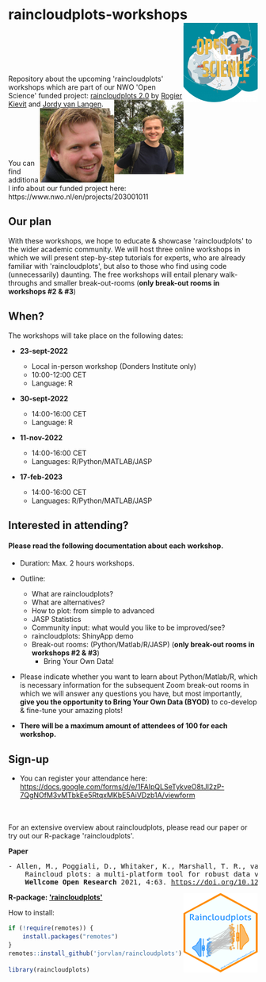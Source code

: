 # raincloudplots-workshops <img src="https://github.com/jorvlan/raincloudplots-workshops/blob/main/other/nwo_openscience.jpg" width="150" height="160" align="right"/>
<br>
<br>
<br>
<br>
<br>
Repository about the upcoming 'raincloudplots' workshops which are part of our NWO 'Open Science' funded project: <a href="https://www.nwo.nl/en/projects/203001011">raincloudplots 2.0</a> by 
<a href="https://twitter.com/rogierK">Rogier Kievit</a> and <a href="https://twitter.com/jordyvanlangen">Jordy van Langen</a>.
<img src="https://github.com/jorvlan/raincloudplots-workshops/blob/main/other/jordy_australia.jpg" width="140" height="150" align="right"/>
<img src="https://github.com/jorvlan/raincloudplots-workshops/blob/main/other/photo_rogier.jpeg" width="150" height="150" align="right"/>
<br>
<br>
<br>
<br>
<br>
<br>
<br>
You can find additional info about our funded project here: https://www.nwo.nl/en/projects/203001011


## Our plan
With these workshops, we hope to educate & showcase 'raincloudplots' to the wider academic community.
We will host three online workshops in which we will present step-by-step tutorials for experts, who are already familiar with 'raincloudplots', but also to those who find using code (unnecessarily) daunting. The free workshops will entail plenary walk-throughs and smaller break-out-rooms (<b>only break-out rooms in workshops #2 & #3</b>)

## When?
The workshops will take place on the following dates:
<br>
- <b> 23-sept-2022</b>
	- Local in-person workshop (Donders Institute only)
	- 10:00-12:00 CET
	- Language: R
- <b>30-sept-2022</b>
	- 14:00-16:00 CET 
	- Language: R
	<!--- Join Zoom Meeting: https://radbouduniversity.zoom.us/j/85218377686?pwd=dVliTXdYeGJXVm13NTMzNnBLUzM0QT09 
		- Meeting ID: 852 1837 7686
		- Passcode: 623474-->
	
- <b>11-nov-2022</b>
	- 14:00-16:00 CET  
	- Languages: R/Python/MATLAB/JASP
	<!--- Join Zoom Meeting: https://radbouduniversity.zoom.us/j/83224152680?pwd=Vzc1ZWZYSEdrVkdGY0lIWVprczAyUT09
		- Meeting ID: 832 2415 2680
		- Passcode: 111980-->

- <b>17-feb-2023</b> 
	- 14:00-16:00 CET
	- Languages: R/Python/MATLAB/JASP
	<!--- Join Zoom Meeting: https://radbouduniversity.zoom.us/j/86837309207?pwd=TlphanBUUHBEb1g0bjhUTXJQWC9adz09
		- Meeting ID: 868 3730 9207
		- Passcode: 723668-->

## Interested in attending? 
#### Please read the following documentation about each workshop.

- Duration: Max. 2 hours workshops.

- Outline: 
	- What are raincloudplots?
	- What are alternatives?
	- How to plot: from simple to advanced
	- JASP Statistics
	- Community input: what would you like to be improved/see?
	- raincloudplots: ShinyApp demo
	- Break-out rooms: (Python/Matlab/R/JASP) (<b>only break-out rooms in workshops #2 & #3</b>)
		- Bring Your Own Data!
		
- Please indicate whether you want to learn about Python/Matlab/R, which is necessary information for the subsequent Zoom break-out rooms in which we will answer any questions you have, but most importantly, **give you the opportunity to Bring Your Own Data (BYOD)** to co-develop & fine-tune your amazing plots!

- <b>There will be a maximum amount of attendees of 100 for each workshop.</b>

## Sign-up
- You can register your attendance here: 
https://docs.google.com/forms/d/e/1FAIpQLSeTykveO8tJl2zP-7QgNOfM3vMTbkEe5RtqxMKbE5AiVDzb1A/viewform
<br>
<br>
For an extensive overview about raincloudplots, please read our paper or try out our R-package 'raincloudplots'.

**Paper**
<br>
<pre>
- Allen, M., Poggiali, D., Whitaker, K., Marshall, T. R., van Langen, J., & Kievit, R. A.
    Raincloud plots: a multi-platform tool for robust data visualization [version 2; peer review: 2 approved] 
    <b>Wellcome Open Research</b> 2021, 4:63. <a href="https://doi.org/10.12688/wellcomeopenres.15191.2">https://doi.org/10.12688/wellcomeopenres.15191.2</a>
</pre>

**R-package: ['raincloudplots'](https://github.com/jorvlan/raincloudplots)** <img src="https://github.com/jorvlan/open-visualizations/blob/master/R/package_figures/rainclouds_highres.png" width="150" height="160" align="right"/>

How to install:
```r
if (!require(remotes)) {
    install.packages("remotes")
}
remotes::install_github('jorvlan/raincloudplots')

library(raincloudplots)
```

